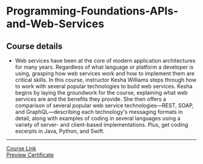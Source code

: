 # Programming-Foundations-APIs-and-Web-Services

## Course details

- Web services have been at the core of modern application architectures for many years. Regardless of what language or platform a developer is using, grasping how web services work and how to implement them are critical skills. In this course, instructor Kesha Williams steps through how to work with several popular technologies to build web services. Kesha begins by laying the groundwork for the course, explaining what web services are and the benefits they provide. She then offers a comparison of several popular web service technologies—REST, SOAP, and GraphQL—describing each technology's messaging formats in detail, along with examples of coding in several languages using a variety of server- and client-based implementations. Plus, get coding excerpts in Java, Python, and Swift.

---

[Course Link](https://www.linkedin.com/learning/programming-foundations-apis-and-web-services?resume=false)
<br>[Preview Certificate](https://www.linkedin.com/learning/certificates/fe3d1af0d5e1f5b30fa6852b7a543f884f1a8b7ea908f6e42ec9898d0a219bf1?trk=share_certificate)
